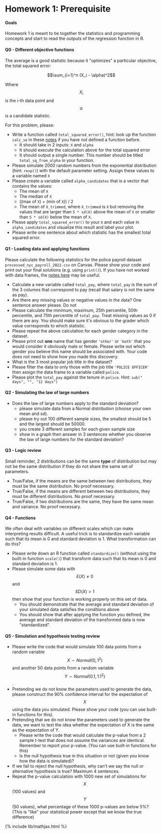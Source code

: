 # Homework 1: Prerequisite

#### Goals
Homework 1 is meant to tie together the statistics and programming concepts and start to read the outputs of the regression function in R.

#### Q0 - Different objective functions

The average is a good statistic because it "optimizes" a particular objective, the
total squared error:

$$\sum_{i=1}^n (X_i - \alpha)^2$$

Where $$X_i$$ is the i-th data point and $$\alpha$$ is a candidate statistic.

For this problem, please:
- Write a function called `total_squared_error()`, hint: look up the function `calc_se` in these [notes](https://leewtai.github.io/courses/stat_computing/lectures/learning_r_debug.html) if you have not defined a function before.
  - It should take in 2 inputs: `X` and `alpha`
  - It should execute the calculation above for the total squared error
  - It should output a single number. This number should be titled `total_sq_from_alpha` in your function.
- Please simulate 2000 random numbers from the exponential distribution (hint: `rexp()`) with the default parameter setting. Assign these values to a variable named `X`
- Please create a variable called `alpha_candidates` that is a vector that contains the values:
  - The mean of `X`
  - The median of `X`
  - ((max of `X`) + (min of `X`)) / 2
  - The mean of `X_trimmed`, where `X_trimmed` is `X` but removing the values that are larger than
    `5 * sd(X)` above the mean of `X` or smaller than `5 * sd(X)` below the mean of `X`.
- Please apply `total_squared_error()` to your `X` and each value in `alpha_candidates` and visualize this result and label your plot.
- Please write one sentence about which statistic has the smallest total squared error.


#### Q1 - Loading data and applying functions
Please calculate the following statistics for the police payroll dataset `processed_nyc_payroll_2022.csv` on Canvas. Please show your code and print out your final solutions (e.g. using `print()`).
If you have not worked with data frames, the [notes here](https://leewtai.github.io/courses/stat_computing/lectures/learning_r_data_viz.html) may be useful.

- Calculate a new variable called `total_pay`, where `total_pay` is the sum of the 3 columns that correspond to pay (recall that salary is not the same as pay).
- Are there any missing values or negative values in the data? One sentence answer please. Do not 
- Please calculate the minimum, maximum, 25th percentile, 50th percentile, and 75th percentile of `total_pay`. Treat missing values as 0 if there are any. You should make sure it's obvious to the grader which value corresponds to which statistic.
- Please repeat the above calculation for each gender category in the dataset.
- Please print out **one** name that has gender `'other'` or `'both'` that you would consider it obviously male or female. Please write out which gender you believe this name should be associated with. Your code does not need to show how you made this discovery.
- What is the 3 most popular job title in the dataset?
- Please filter the data to only those with the job title `'POLICE OFFICER'` then assign the data frame to a variable called `police`.
- Please plot the `total_pay` against the tenure in `police`. Hint: `sub(" days", "", "12 days")`


#### Q2 - Simulating the law of large numbers
- Does the law of large numbers apply to the standard deviation?
  - please simulate data from a Normal distribution (choose your own mean and sd).
  - please try out 100 different sample sizes, the smallest should be 5 and the largest should be 50000.
  - you create 3 different samples for each given sample size
  - show in a graph then answer in 3 sentences whether you observe the law of large numbers for the standard deviation?


#### Q3 - Logic review
Small reminder, 2 distributions can be the same **type** of distribution but may not be the same distribution if they do not share the same set of parameters. 
- True/False, if the means are the same between two distributions, they must be the same distribution. No proof necessary.
- True/False, if the means are different between two distributions, they must be different distributions. No proof necessary.
- True/False, if two distributions are the same, they have the same mean and variance. No proof necessary.


#### Q4 - Functions
We often deal with variables on different scales which can make interpreting results difficult. A useful trick is to standardize each variable such that its mean is 0 and standard deviation is 1. What transformation can do this?
- Please write down an R function called `standardize()` (without using the built-in function `scale()`) that transform data such that its mean is 0 and standard deviation is 1.
- Please simulate some data with $$E(X) \neq 0$$ and $$SD(X) > 1$$ then show that your function is working properly on this set of data.
  - You should demonstrate that the average and standard deviation of your simulated data satisfies the conditions above
  - You should show that after applying the function you defined, the average and standard deviation of the transformed data is now "standardized".


#### Q5 - Simulation and hypothesis testing review
- Please write the code that would simulate 100 data points from a random variable $$X\sim Normal(0, 1^2)$$ and another 50 data points from a random variable $$Y\sim Normal(0.1, 1.1^2)$$.
- Pretending we do not know the parameters used to generate the data, please construct the 90% confidence interval for the expectation of $$X$$ using the data you simulated. Please show your code (you can use built-in functions for this).
- Pretending that we do not know the parameters used to generate the data, we want to test the idea whether the expectation of X is the same as the expectation of Y.
  - Please write the code that would calculate the p-value from a 2 sample t-test that does not assume the variances are identical. Remember to report your p-value. (You can use built-in functions for this)
  - Is the null hypothesis true in this situation or not (given you know how the data is simulated)?
- If we fail to reject the null hypothesis, why can't we say the null or alternative hypothesis is true? Maximum 4 sentences.
- Repeat the p-value calculation with 1000 new set of simulations for $$X$$ (100 values) and $$Y$$ (50 values), what percentage of these 1000 p-values are below 5%? (This is "like" your statistical power except that we know the true difference)


{% include lib/mathjax.html %}
